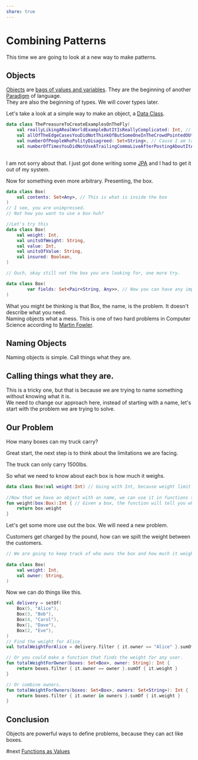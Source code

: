 ```yaml
---
share: true
---
```



# Combining Patterns  
  
This time we are going to look at a new way to make patterns.  
  
## Objects
  
[Objects](./Objects.md) are [bags of values and variables](bags%20of%20values%20and%20variables.html). They are the beginning of another [Paradigm](Paradigm.html) of language.   
They are also the beginning of types. We will cover types later.  
  
Let's take a look at a simple way to make an object, a [Data Class](Data%20Class.html).  
  
```Kotlin
data class ThePreasureToCreateExamplesOnTheFly(  
    val reallyLikingARealWorldExampleButItIsReallyComplicated: Int, // Because an Int makes sense here. Trust me.    
    val allOfTheEdgeCasesYouDidNotThinkOfButSomeOneInTheCrowdPointedOUt: List<String>, // I think we can all agree on that.    
    val numberOfPeopleWhoPolityDisagreed: Set<String>, // Cause I am taking names.    
    val numberOfTimesYouDidNotUseATrailingCommaLiveAfterPostingAboutItAllTheTime: Int, // Lucky for me this isn't live.)  
  
```  
  
I am not sorry about that. I just got done writing some [JPA](JPA.html) and I had to get it out of my system.  
  
Now for something even more arbitrary. Presenting, the box.  
  
```Kotlin  
data class Box(        
    val contents: Set<Any>, // This is what is inside the box    
)
// I see, you are unimpressed.  
// Not how you want to use a box huh?

//Let's try this  
data class Box(  
    val weight: Int,
    val unitsOfWeight: String,
    val value: Int,
    val unitsOfValue: String,
    val insured: Boolean,
)        

// Ouch, okay still not the box you are looking for, one more try.  

data class Box(  
        var fields: Set<Pair<String, Any>>, // Now you can have any implementation you want.    
)
```  
  
What you might be thinking is that Box, the name, is the problem. It doesn't describe what you need.  
Naming objects what a mess. This is one of two hard problems in Computer Science according to [Martin Fowler](Martin%20Fowler.html).  
  
## Naming Objects  
  
Naming objects is simple. Call things what they are.  
  
## Calling things what they are.  
  
This is a tricky one, but that is because we are trying to name something without knowing what it is.  
We need to change our approach here, instead of starting with a name, let's start with the problem we are trying to solve.  
  
## Our Problem  
  
How many boxes can my truck carry?  
  
Great start, the next step is to think about the limitations we are facing.  
  
The truck can only carry 1500lbs.  
  
So what we need to know about each box is how much it weighs.  
  
```Kotlin   
data class Box(val weight:Int) // Going with Int, because weight limit is in pounds.  
  
//Now that we have an object with an name, we can use it in functions to solve problems.  
fun weight(box:Box):Int { // Given a box, the function will tell you what it weighs.  
    return box.weight
}
```  
  
Let's get some more use out the box. We will need a new problem.  
  
Customers get charged by the pound, how can we spilt the weight between the customers.  
  
```Kotlin
// We are going to keep track of who owns the box and how much it weighs  
  
data class Box(  
    val weight: Int,    
    val owner: String,
)    
```  
  
Now we can do things like this.  
  
```Kotlin  
val delivery = setOf(  
	Box(5, "Alice"),
    Box(3, "Bob"),        
    Box(4, "Carol"),        
    Box(1, "Dave"),        
    Box(2, "Eve"),    
)  
// Find the weight for Alice.    
val totalWeightForAlice = delivery.filter { it.owner == "Alice" }.sumOf { it.weight }        

// Or you could make a function that finds the weight for any user.  
fun totalWeightForOwner(boxes: Set<Box>, owner: String): Int {        
	return boxes.filter { it.owner == owner }.sumOf { it.weight }
}       

// Or combine owners.  
fun totalWeightForOwners(boxes: Set<Box>, owners: Set<String>): Int {
	return boxes.filter { it.owner in owners }.sumOf { it.weight }
}
```  
  
## Conclusion  
  
Objects are powerful ways to define problems, because they can act like boxes.

#next [Functions as Values](./Functions%20as%20Values.html)